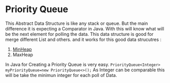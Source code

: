 # Priority Queue
This Abstract Data Structure is like any stack or queue. But the main
difference it is expecting a Comparator in Java. With this will know
what will be the next element for polling the data. This data structure
is good for merge different List and others. and it works for this 
good data strucutres :

1. [MinHeap](MinHeap.md)
2. MaxHeap

In Java for Creating a Priority Queue is very easy.
`PriorityQueue<Integer> myPriorityQueue=new PriorityQueue<>();`
As Integer can be comparable this will be take the minimun integer
for each poll of Data. 